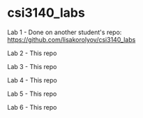 # csi3140_labs

Lab 1 - Done on another student's repo: https://github.com/lisakorolyov/csi3140_labs

Lab 2 - This repo

Lab 3 - This repo

Lab 4 - This repo

Lab 5 - This repo

Lab 6 - This repo
